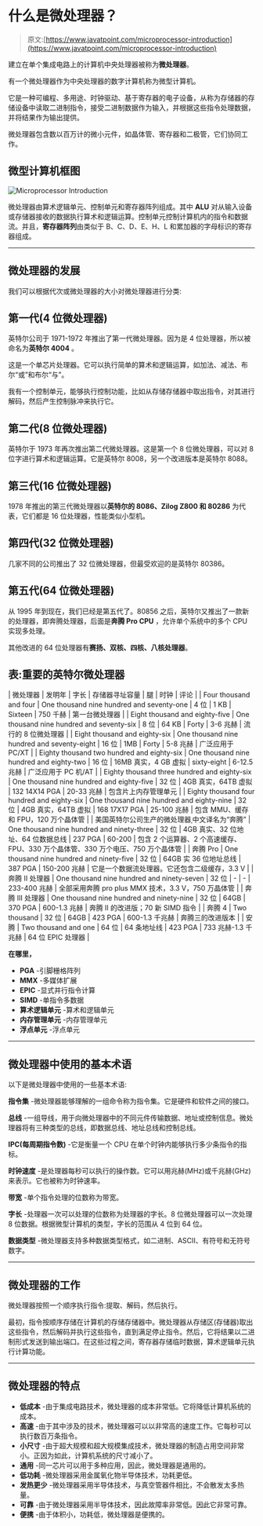 # 什么是微处理器？

> 原文:[https://www.javatpoint.com/microprocessor-introduction](https://www.javatpoint.com/microprocessor-introduction)

建立在单个集成电路上的计算机中央处理器被称为**微处理器**。

有一个微处理器作为中央处理器的数字计算机称为微型计算机。

它是一种可编程、多用途、时钟驱动、基于寄存器的电子设备，从称为存储器的存储设备中读取二进制指令，接受二进制数据作为输入，并根据这些指令处理数据，并将结果作为输出提供。

微处理器包含数以百万计的微小元件，如晶体管、寄存器和二极管，它们协同工作。

## 微型计算机框图

![Microprocessor Introduction](../Images/f41a2fa28806810d9da1e5a77ddf247e.png)

微处理器由算术逻辑单元、控制单元和寄存器阵列组成。其中 **ALU** 对从输入设备或存储器接收的数据执行算术和逻辑运算。控制单元控制计算机内的指令和数据流。并且，**寄存器阵列**由类似于 B、C、D、E、H、L 和累加器的字母标识的寄存器组成。

* * *

## 微处理器的发展

我们可以根据代次或微处理器的大小对微处理器进行分类:

## 第一代(4 位微处理器)

英特尔公司于 1971-1972 年推出了第一代微处理器。因为是 4 位处理器，所以被命名为**英特尔 4004** 。

这是一个单芯片处理器。它可以执行简单的算术和逻辑运算，如加法、减法、布尔“或”和布尔“与”。

我有一个控制单元，能够执行控制功能，比如从存储存储器中取出指令，对其进行解码，然后产生控制脉冲来执行它。

## 第二代(8 位微处理器)

英特尔于 1973 年再次推出第二代微处理器。这是第一个 8 位微处理器，可以对 8 位字进行算术和逻辑运算。它是英特尔 8008，另一个改进版本是英特尔 8088。

## 第三代(16 位微处理器)

1978 年推出的第三代微处理器以**英特尔的 8086、Zilog Z800 和 80286** 为代表，它们都是 16 位处理器，性能类似小型机。

## 第四代(32 位微处理器)

几家不同的公司推出了 32 位微处理器，但最受欢迎的是英特尔 80386。

## 第五代(64 位微处理器)

从 1995 年到现在，我们已经是第五代了。80856 之后，英特尔又推出了一款新的处理器，即奔腾处理器，后面是**奔腾 Pro CPU** ，允许单个系统中的多个 CPU 实现多处理。

其他改进的 64 位处理器有**赛扬、双核、四核、八核处理器**。

## 表:重要的英特尔微处理器

| 微处理器 | 发明年 | 字长 | 存储器寻址容量 | 腿 | 时钟 | 评论 |
| Four thousand and four | One thousand nine hundred and seventy-one | 4 位 | 1 KB | Sixteen | 750 千赫 | 第一台微处理器 |
| Eight thousand and eighty-five | One thousand nine hundred and seventy-six | 8 位 | 64 KB | Forty | 3-6 兆赫 | 流行的 8 位微处理器 |
| Eight thousand and eighty-six | One thousand nine hundred and seventy-eight | 16 位 | 1MB | Forty | 5-8 兆赫 | 广泛应用于 PC/XT |
| Eighty thousand two hundred and eighty-six | One thousand nine hundred and eighty-two | 16 位 | 16MB 真实，4 GB 虚拟 | sixty-eight | 6-12.5 兆赫 | 广泛应用于 PC 机/AT |
| Eighty thousand three hundred and eighty-six | One thousand nine hundred and eighty-five | 32 位 | 4GB 真实，64TB 虚拟 | 132 14X14 PGA | 20-33 兆赫 | 包含片上内存管理单元 |
| Eighty thousand four hundred and eighty-six | One thousand nine hundred and eighty-nine | 32 位 | 4GB 真实，64TB 虚拟 | 168 17X17 PGA | 25-100 兆赫 | 包含 MMU、缓存和 FPU，120 万个晶体管 |
| 美国英特尔公司生产的微处理器ˌ中文译名为“奔腾” | One thousand nine hundred and ninety-three | 32 位 | 4GB 真实、32 位地址、64 位数据总线 | 237 PGA | 60-200 | 包含 2 个运算器、2 个高速缓存、FPU、330 万个晶体管、330 万个电压、750 万个晶体管 |
| 奔腾 Pro | One thousand nine hundred and ninety-five | 32 位 | 64GB 实 36 位地址总线 | 387 PGA | 150-200 兆赫 | 它是一个数据流处理器。它还包含二级缓存，3.3 V |
| 奔腾 II 处理器 | One thousand nine hundred and ninety-seven | 32 位 | - | - | 233-400 兆赫 | 全部采用奔腾 pro plus MMX 技术，3.3 V，750 万晶体管 |
| 奔腾 III 处理器 | One thousand nine hundred and ninety-nine | 32 位 | 64GB | 370 PGA | 600-1.3 兆赫 | 奔腾 II 的改进版；70 新 SIMD 指令 |
| 奔腾 4 | Two thousand | 32 位 | 64GB | 423 PGA | 600-1.3 千兆赫 | 奔腾三的改进版本 |
| 安腾 | Two thousand and one | 64 位 | 64 条地址线 | 423 PGA | 733 兆赫-1.3 千兆赫 | 64 位 EPIC 处理器 |

**在哪里，**

*   **PGA** -引脚栅格阵列
*   **MMX** -多媒体扩展
*   **EPIC** -显式并行指令计算
*   **SIMD** -单指令多数据
*   **算术逻辑单元** -算术和逻辑单元
*   **内存管理单元** -内存管理单元
*   **浮点单元** -浮点单元

* * *

## 微处理器中使用的基本术语

以下是微处理器中使用的一些基本术语:

**指令集** -微处理器能够理解的一组命令称为指令集。它是硬件和软件之间的接口。

**总线** -一组导线，用于向微处理器中的不同元件传输数据、地址或控制信息。微处理器将有三种类型的总线，即数据总线、地址总线和控制总线。

**IPC(每周期指令数)** -它是衡量一个 CPU 在单个时钟内能够执行多少条指令的指标。

**时钟速度** -是处理器每秒可以执行的操作数。它可以用兆赫(MHz)或千兆赫(GHz)来表示。它也被称为时钟速率。

**带宽** -单个指令处理的位数称为带宽。

**字长** -处理器一次可以处理的位数称为处理器的字长。8 位微处理器可以一次处理 8 位数据。根据微型计算机的类型，字长的范围从 4 位到 64 位。

**数据类型** -微处理器支持多种数据类型格式，如二进制、ASCII、有符号和无符号数字。

* * *

## 微处理器的工作

微处理器按照一个顺序执行指令:提取、解码，然后执行。

最初，指令按顺序存储在计算机的存储存储器中。微处理器从存储区(存储器)取出这些指令，然后解码并执行这些指令，直到满足停止指令。然后，它将结果以二进制形式发送到输出端口。在这些过程之间，寄存器存储临时数据，算术逻辑单元执行计算功能。

* * *

## 微处理器的特点

*   **低成本** -由于集成电路技术，微处理器的成本非常低。它将降低计算机系统的成本。
*   **高速** -由于其中涉及的技术，微处理器可以以非常高的速度工作。它每秒可以执行数百万条指令。
*   **小尺寸** -由于超大规模和超大规模集成技术，微处理器的制造占用空间非常小。正因为如此，计算机系统的尺寸减小了。
*   **通用** -同一芯片可以用于多种应用，因此，微处理器是通用的。
*   **低功耗** -微处理器采用金属氧化物半导体技术，功耗更低。
*   **发热更少** -微处理器采用半导体技术，与真空管器件相比，不会散发太多热量。
*   **可靠** -由于微处理器采用半导体技术，因此故障率非常低。因此它非常可靠。
*   **便携** -由于体积小，功耗低，微处理器是便携的。
